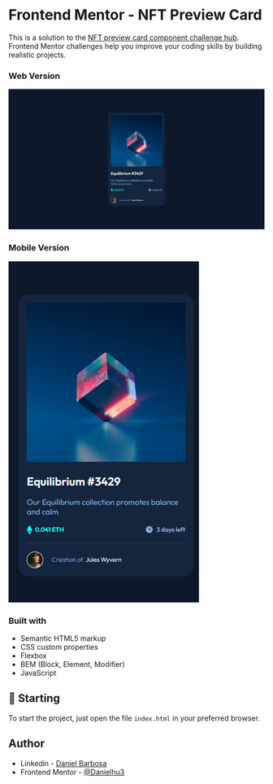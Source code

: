 # Frontend Mentor - NFT Preview Card

This is a solution to the [NFT preview card component challenge hub](https://www.frontendmentor.io/challenges/nft-preview-card-component-SbdUL_w0U). Frontend Mentor challenges help you improve your coding skills by building realistic projects.

### Web Version

<img src="design/desktop-design.png" alt="Desktop Version"/>

### Mobile Version

<img src="design/mobile-design.png" alt="Mobile Version"/>

### Built with

- Semantic HTML5 markup
- CSS custom properties
- Flexbox
- BEM (Block, Element, Modifier)
- JavaScript

## 🚀 Starting

To start the project, just open the file `index.html` in your preferred browser.

## Author

- Linkedin - [Daniel Barbosa](https://www.linkedin.com/in/danielbarbosadefreitas/)
- Frontend Mentor - [@Danielhu3](https://www.frontendmentor.io/profile/Danielhu3)
